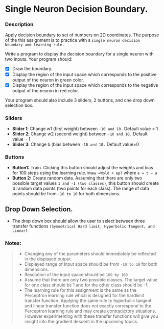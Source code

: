 # Single Neuron Decision Boundary.

### __Description__  
Apply decision boundary to set of numbers on 2D coordinates.
The purpose of the this assignment is to practice with a `single neuron decision boundary and learning rule.`
 
Write a program to display the decision boundary for a single neuron with two inputs.
Your program should:

- [x] Draw the boundary.
- [x] Display the region of the input space which corresponds to the positive output of the neuron  in green color.
- [x] Display the region of the input space which corresponds to the negative output of the neuron  in red color.

Your program should also include 3 sliders, 2 buttons, and one drop down selection box.
 
### Sliders
- __Slider 1__: Change w1 (first weight) between `-10 and 10.` Default value = 1
- __Slider 2__: Change w2 (second weight) between `-10 and 10.` Default value = 1
- __Slider 3__: Change b (bias between `-10 and 10.` Default value=0

 
### Buttons
- __Button1:__ Train. Clicking this button should adjust the weights and bias for 100 steps using the learning rule. `Wnew =Wold + epT`  where  `e = t – a`
- __Button 2:__ Create random data. Assuming that there are only two possible target values `1 and -1 (two classes)`, this button should create 4 random data points (two points for each class). The range of data points should be from `-10 to 10` for both dimensions.

 
## Drop Down Selection.
- The drop down box should allow the user to select between three transfer functions `(Symmetrical Hard limit, Hyperbolic Tangent, and Linear)`

 
### Notes:
>   - Changing any of the parameters should immediately be reflected in the displayed output.
>   - Displayed range of input space should be from `-10 to 10` for both dimensions.
>   - Resolution of the input space should be `100 by 100`
>   - Assume that there are only two possible classes. The target value for one class should be 1 and for the other class should be -1.
>   - The learning rule for this assignment is the same as the Perceptron learning rule which is designed for the hardlimit transfer function. Applying the same rule to hyperbolic tangent and linear transfer function does not exactly correspond to the Perceptron learning rule and may create contradictory situations. However experimenting with these transfer functions will give you insight into the gradient descent in the upcoming topics.
